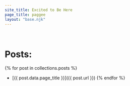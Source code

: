 ```yaml
---
site_title: Excited to Be Here
page_title: paggee
layout: "base.njk"
---
```


</br>

# Posts:

{% for post in collections.posts %}
- [{{ post.data.page_title }}]({{ post.url }})
{% endfor %}